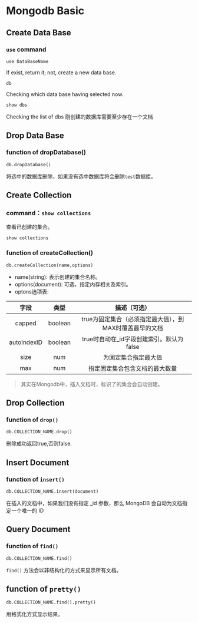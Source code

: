 # Mongodb Basic

## Create Data Base

### `use` command

    use DataBaseName

If exist, return it; not, create a new data base.
    
    db

Checking which data base having selected now.

    show dbs

Checking the list of dbs
刚创建的数据库需要至少存在一个文档

## Drop Data Base

### function of dropDatabase()

    db.dropDatabase()

将选中的数据库删除，如果没有选中数据库将会删除`test`数据库。

## Create Collection

### command：`show collections` 

查看已创建的集合。

    show collections

### function of createCollection()

    db.createCollection(name,options)

* name(string): 表示创建的集合名称。
* options(document): 可选，指定内存相关及索引。
* optons选项表:

|   字段  |   类型  |   描述（可选）  |
|:------: |:-------:|:---------------:|
| capped  | boolean | true为固定集合（必须指定最大值），到MAX时覆盖最早的文档 |
| autoIndexID| boolean | true时自动在_id字段创建索引。默认为false |
| size    | num     | 为固定集合指定最大值    |
| max     | num     | 指定固定集合包含文档的最大数量 |

>其实在Mongodb中，插入文档时，标识了的集合会自动创建。


## Drop Collection

### function of `drop()`

    db.COLLECTION_NAME.drop()   
删除成功返回true,否则false.


## Insert Document

### function of `insert()`

    db.COLLECTION_NAME.insert(document)
在插入的文档中，如果我们没有指定 _id 参数，那么 MongoDB 会自动为文档指定一个唯一的 ID


## Query Document

### function of `find()`

    db.COLLECTION_NAME.find()
`find()` 方法会以非结构化的方式来显示所有文档。

## function of `pretty()`

    db.COLLECTION_NAME.find().pretty()
用格式化方式显示结果。
    